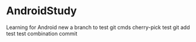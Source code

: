 # AndroidStudy
Learning for Android
new a branch to test git cmds
cherry-pick test
git add test
test combination commit